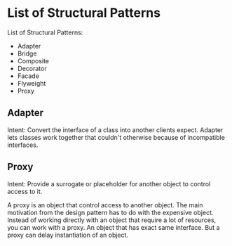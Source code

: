 # List of Structural Patterns

List of Structural Patterns:

- Adapter
- Bridge
- Composite
- Decorator
- Facade
- Flyweight
- Proxy

## Adapter

Intent: Convert the interface of a class into another clients expect. Adapter lets classes work together that couldn't otherwise because of incompatible interfaces.

## Proxy

Intent: Provide a surrogate or placeholder for another object to control access to it. 

A proxy is an object that control access to another object. The main motivation from the design pattern has to do with the expensive object. Instead of working directly with an object that require a lot of resources, you can work with a proxy. An object that has exact same interface. But a proxy can delay instantiation of an object. 

